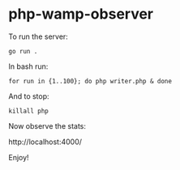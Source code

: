 # php-wamp-observer

To run the server:

    go run .

In bash run:

    for run in {1..100}; do php writer.php & done

And to stop:

    killall php

Now observe the stats:

http://localhost:4000/

Enjoy!